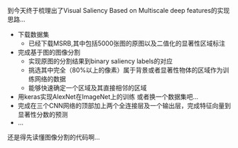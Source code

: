 到今天终于梳理出了Visual Saliency Based on Multiscale deep features的实现思路...  

* 下载数据集
	* 已经下载MSRB,其中包括5000张图的原图以及二值化的显著性区域标注
* 完成基于图的图像分割
	* 实现原图的分割结果到binary saliency labels的对应  
	* 挑选其中完全（80%以上的像素）属于背景或者显著性物体的区域作为训练网络的数据  
	* 能够快速确定一个区域及其直接相邻的区域  
* 用keras实现AlexNet在ImageNet上的训练 或者换一个数据集吧...  
* 完成在三个CNN网络的顶部加上两个全连接层及一个输出层，完成特征向量到显著性分数的预测
* ...

还是得先读懂图像分割的代码啊...  